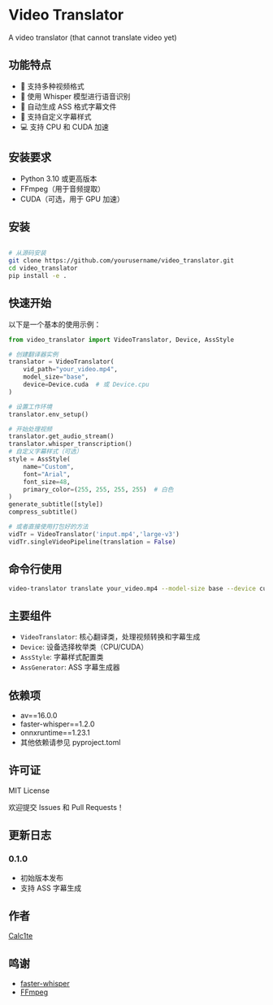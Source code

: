 # Video Translator

A video translator (that cannot translate video yet)

## 功能特点

- 🎥 支持多种视频格式
- 🎯 使用 Whisper 模型进行语音识别
- 📝 自动生成 ASS 格式字幕文件
- 🎨 支持自定义字幕样式
- 💻 支持 CPU 和 CUDA 加速

## 安装要求

- Python 3.10 或更高版本
- FFmpeg（用于音频提取）
- CUDA（可选，用于 GPU 加速）

## 安装

```bash

# 从源码安装
git clone https://github.com/yourusername/video_translator.git
cd video_translator
pip install -e .
```

## 快速开始

以下是一个基本的使用示例：

```python
from video_translator import VideoTranslator, Device, AssStyle

# 创建翻译器实例
translator = VideoTranslator(
    vid_path="your_video.mp4",
    model_size="base",
    device=Device.cuda  # 或 Device.cpu
)

# 设置工作环境
translator.env_setup()

# 开始处理视频
translator.get_audio_stream()
translator.whisper_transcription()
# 自定义字幕样式（可选）
style = AssStyle(
    name="Custom",
    font="Arial",
    font_size=48,
    primary_color=(255, 255, 255, 255)  # 白色
)
generate_subtitle([style])
compress_subtitle()

# 或者直接使用打包好的方法
vidTr = VideoTranslator('input.mp4','large-v3')
vidTr.singleVideoPipeline(translation = False)
```

## 命令行使用

```bash
video-translator translate your_video.mp4 --model-size base --device cuda
```

## 主要组件

- `VideoTranslator`: 核心翻译类，处理视频转换和字幕生成
- `Device`: 设备选择枚举类（CPU/CUDA）
- `AssStyle`: 字幕样式配置类
- `AssGenerator`: ASS 字幕生成器

## 依赖项

- av==16.0.0
- faster-whisper==1.2.0
- onnxruntime==1.23.1
- 其他依赖请参见 pyproject.toml

## 许可证

MIT License

欢迎提交 Issues 和 Pull Requests！

## 更新日志

### 0.1.0

- 初始版本发布
- 支持 ASS 字幕生成

## 作者

[Calc1te](https://github.com/Calc1te)

## 鸣谢

- [faster-whisper](https://github.com/guillaumekln/faster-whisper)
- [FFmpeg](https://ffmpeg.org/)
